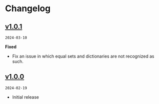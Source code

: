 # Changelog

## [v1.0.1](https://github.com/simonsuska/mockaffee/releases/tag/v1.0.1)

`2024-03-10`

**Fixed**

- Fix an issue in which equal sets and dictionaries are not recognized as such.

## [v1.0.0](https://github.com/simonsuska/mockaffee/releases/tag/v1.0.0)

`2024-02-19`

- Initial release
